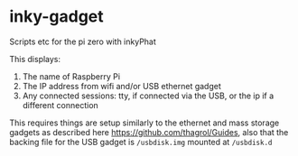 # inky-gadget
Scripts etc for the pi zero with inkyPhat

This displays:
1) The name of Raspberry Pi
2) The IP address from wifi and/or USB ethernet gadget
3) Any connected sessions: tty, if connected via the USB, or the ip if a different connection

This requires things are setup similarly to the ethernet and mass storage gadgets as described here https://github.com/thagrol/Guides, also that the backing file for the USB gadget is `/usbdisk.img` mounted at `/usbdisk.d`
